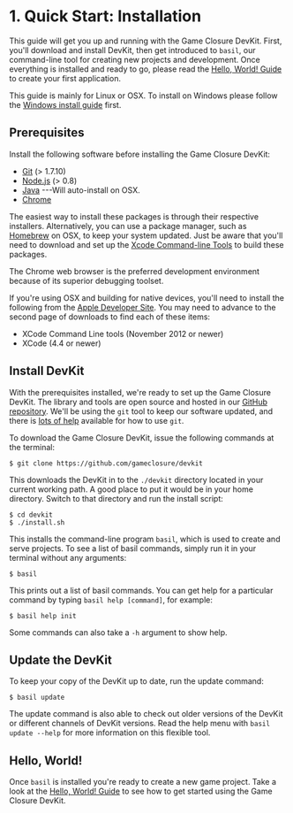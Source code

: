 # 1. Quick Start: Installation

This guide will get you up and running with the Game Closure
DevKit. First, you'll download and install DevKit, then get introduced
to `basil`, our command-line tool for creating new projects
and development. Once everything is installed and ready
to go, please read the [Hello, World! Guide](../guide/hello-world.html)
to create your first application.

This guide is mainly for Linux or OSX.  To install on Windows please follow the [Windows install guide](../guide/windows-guide.html) first.

## Prerequisites

Install the following software before installing the Game Closure DevKit:

* [Git](http://git-scm.com) (> 1.7.10)
* [Node.js](http://nodejs.org) (> 0.8)
* [Java](http://www.oracle.com/technetwork/java/javase/downloads/index.html) ---Will auto-install on OSX.
* [Chrome](http://www.google.com/chrome)

The easiest way to install these packages is through their
respective installers. Alternatively, you can use a package
manager, such as [Homebrew](http://mxcl.github.com/homebrew/)
on OSX, to keep your system updated. Just be aware that
you'll need to download and set up the [Xcode Command-line Tools](https://developer.apple.com/xcode/)
to build these packages.

The Chrome web browser is the preferred development environment because of its superior debugging toolset.

If you're using OSX and building for native devices, you'll need to install the following from the [Apple Developer Site](https://developer.apple.com/downloads/).  You may need to advance to the second page of downloads to find each of these items:

* XCode Command Line tools (November 2012 or newer)
* XCode (4.4 or newer)

## Install DevKit

With the prerequisites installed, we're ready to set up the
Game Closure DevKit. The library and tools are open source and
hosted in our [GitHub repository](https://github.com/gameclosure/devkit).
We'll be using the `git` tool to keep our software updated,
and there is [lots of help](https://help.github.com)
available for how to use `git`.

To download the Game Closure DevKit, issue the following
commands at the terminal:

~~~
$ git clone https://github.com/gameclosure/devkit
~~~

This downloads the DevKit in to the `./devkit` directory located
in your current working path.  A good place to put it would be in your
home directory.  Switch to that directory and run the install script:

~~~
$ cd devkit
$ ./install.sh
~~~

This installs the command-line program `basil`, which is used to
create and serve projects. To see a list of basil commands,
simply run it in your terminal without any arguments:

~~~
$ basil
~~~

This prints out a list of basil commands. You can get
help for a particular command by typing `basil help [command]`,
for example:

~~~
$ basil help init
~~~

Some commands can also take a `-h` argument to show help.

## Update the DevKit

To keep your copy of the DevKit up to date, run the update command:

~~~
$ basil update
~~~

The update command is also able to check out older versions of the DevKit or different channels of DevKit versions.  Read the help menu with `basil update --help` for more information on this flexible tool.

## Hello, World!

Once `basil` is installed you're ready to create a new game project.  Take a look at the [Hello, World! Guide](../guide/hello-world.html) to see how to get started using the Game Closure DevKit.

